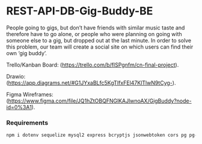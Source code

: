 # REST-API-DB-Gig-Buddy-BE

People going to gigs, but don’t have friends with similar music taste and therefore have to go alone, or people who were planning on going with someone else to a gig, but dropped out at the last minute. In order to solve this problem, our team will create a social site on which users can find their own ‘gig buddy’.

Trello/Kanban Board: (https://trello.com/b/fISPgnfm/cn-final-project).

Drawio: (https://app.diagrams.net/#G1JYxaBLfc5KgTIfxFEl47KlTlwN9tCyg-).

Figma Wireframes: (https://www.figma.com/file/JQ1hZtOBQFNGlKAJlwnoAX/GigBuddy?node-id=0%3A1).

### Requirements

```bash
npm i dotenv sequelize mysql2 express bcryptjs jsonwebtoken cors pg pg-hstore
```